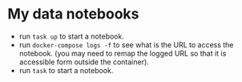 # My data notebooks

- run `task up` to start a notebook.
- run `docker-compose logs -f` to see what is the URL to access the notebook. (you may need to remap the logged URL so that it is accessible form outside the container).
- run `task` to start a notebook.